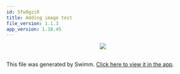 ```yaml
---
id: 5fw8gzi0
title: Adding image test
file_version: 1.1.3
app_version: 1.18.45
---
```


<div align="center"><img src="https://firebasestorage.googleapis.com/v0/b/swimmio-content/o/repositories%2FZ2l0aHViJTNBJTNBY3NoYXJwLXNoYXVsLXRlc3QlM0ElM0Fzd2ltbWlv%2Fc2eb8622-97c4-48e4-be06-70ce19943da6.png?alt=media&token=6e477e1e-b1a1-44c9-834d-427acc3307df" style="width:'50%'"/></div>

<br/>

This file was generated by Swimm. [Click here to view it in the app](https://app.swimm.io/repos/Z2l0aHViJTNBJTNBY3NoYXJwLXNoYXVsLXRlc3QlM0ElM0Fzd2ltbWlv/docs/5fw8gzi0).
